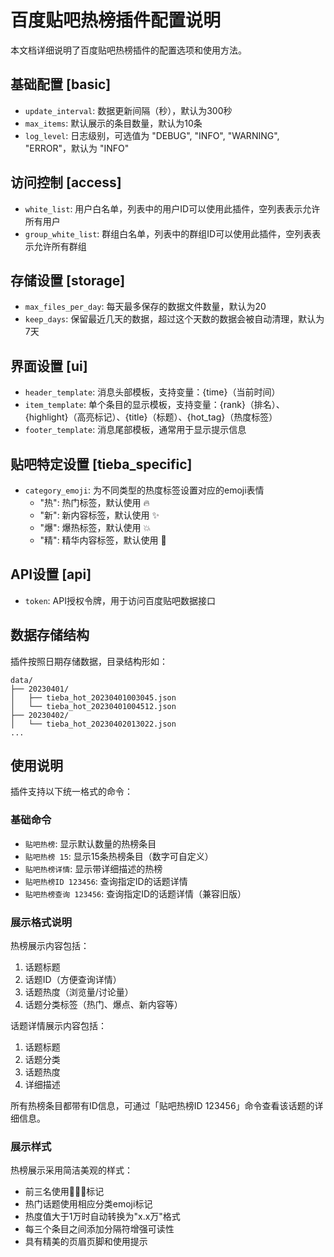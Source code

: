 # 百度贴吧热榜插件配置说明

本文档详细说明了百度贴吧热榜插件的配置选项和使用方法。

## 基础配置 [basic]

- `update_interval`: 数据更新间隔（秒），默认为300秒
- `max_items`: 默认展示的条目数量，默认为10条
- `log_level`: 日志级别，可选值为 "DEBUG", "INFO", "WARNING", "ERROR"，默认为 "INFO"

## 访问控制 [access]

- `white_list`: 用户白名单，列表中的用户ID可以使用此插件，空列表表示允许所有用户
- `group_white_list`: 群组白名单，列表中的群组ID可以使用此插件，空列表表示允许所有群组

## 存储设置 [storage]

- `max_files_per_day`: 每天最多保存的数据文件数量，默认为20
- `keep_days`: 保留最近几天的数据，超过这个天数的数据会被自动清理，默认为7天

## 界面设置 [ui]

- `header_template`: 消息头部模板，支持变量：{time}（当前时间）
- `item_template`: 单个条目的显示模板，支持变量：{rank}（排名）、{highlight}（高亮标记）、{title}（标题）、{hot_tag}（热度标签）
- `footer_template`: 消息尾部模板，通常用于显示提示信息

## 贴吧特定设置 [tieba_specific]

- `category_emoji`: 为不同类型的热度标签设置对应的emoji表情
  - "热": 热门标签，默认使用 🔥
  - "新": 新内容标签，默认使用 ✨
  - "爆": 爆热标签，默认使用 💥
  - "精": 精华内容标签，默认使用 💎

## API设置 [api]

- `token`: API授权令牌，用于访问百度贴吧数据接口

## 数据存储结构

插件按照日期存储数据，目录结构形如：

```
data/
├── 20230401/
│   ├── tieba_hot_20230401003045.json
│   └── tieba_hot_20230401004512.json
├── 20230402/
│   └── tieba_hot_20230402013022.json
...
```

## 使用说明

插件支持以下统一格式的命令：

### 基础命令

- `贴吧热榜`: 显示默认数量的热榜条目
- `贴吧热榜 15`: 显示15条热榜条目（数字可自定义）
- `贴吧热榜详情`: 显示带详细描述的热榜
- `贴吧热榜ID 123456`: 查询指定ID的话题详情
- `贴吧热榜查询 123456`: 查询指定ID的话题详情（兼容旧版）

### 展示格式说明

热榜展示内容包括：
1. 话题标题
2. 话题ID（方便查询详情）
3. 话题热度（浏览量/讨论量）
4. 话题分类标签（热门、爆点、新内容等）

话题详情展示内容包括：
1. 话题标题
2. 话题分类
3. 话题热度
4. 详细描述

所有热榜条目都带有ID信息，可通过「贴吧热榜ID 123456」命令查看该话题的详细信息。

### 展示样式

热榜展示采用简洁美观的样式：
- 前三名使用🥇🥈🥉标记
- 热门话题使用相应分类emoji标记
- 热度值大于1万时自动转换为"x.x万"格式
- 每三个条目之间添加分隔符增强可读性
- 具有精美的页眉页脚和使用提示 